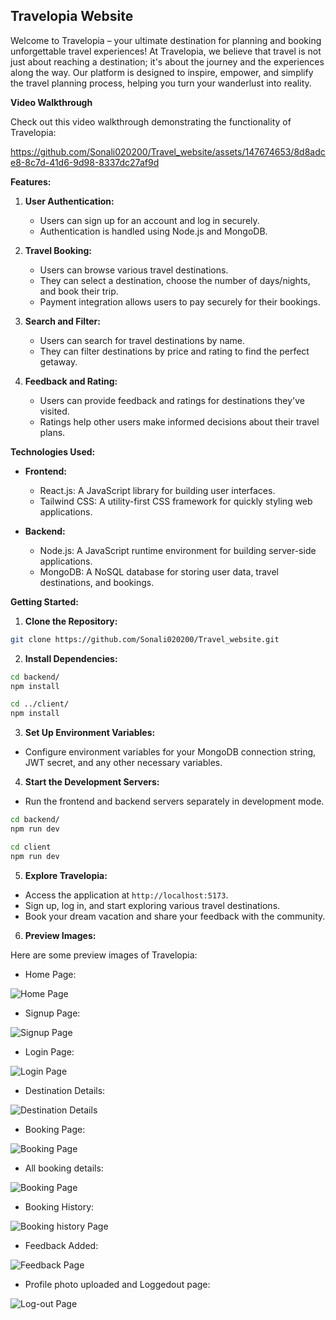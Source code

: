 
## Travelopia Website

Welcome to Travelopia – your ultimate destination for planning and booking unforgettable travel experiences! 
At Travelopia, we believe that travel is not just about reaching a destination; it's about the journey and the experiences along the way. Our platform is designed to inspire, empower, and simplify the travel planning process, helping you turn your wanderlust into reality.


**Video Walkthrough**

Check out this video walkthrough demonstrating the functionality of Travelopia:




https://github.com/Sonali020200/Travel_website/assets/147674653/8d8adce8-8c7d-41d6-9d98-8337dc27af9d



**Features:**

1. **User Authentication:**
   - Users can sign up for an account and log in securely.
   - Authentication is handled using Node.js and MongoDB.

2. **Travel Booking:**
   - Users can browse various travel destinations.
   - They can select a destination, choose the number of days/nights, and book their trip.
   - Payment integration allows users to pay securely for their bookings.

3. **Search and Filter:**
   - Users can search for travel destinations by name.
   - They can filter destinations by price and rating to find the perfect getaway.

4. **Feedback and Rating:**
   - Users can provide feedback and ratings for destinations they've visited.
   - Ratings help other users make informed decisions about their travel plans.

**Technologies Used:**

- **Frontend:**
  - React.js: A JavaScript library for building user interfaces.
  - Tailwind CSS: A utility-first CSS framework for quickly styling web applications.

- **Backend:**
  - Node.js: A JavaScript runtime environment for building server-side applications.
  - MongoDB: A NoSQL database for storing user data, travel destinations, and bookings.

**Getting Started:**

1. **Clone the Repository:**
```bash
git clone https://github.com/Sonali020200/Travel_website.git
```
2. **Install Dependencies:**
```bash
cd backend/
npm install
```

```bash
cd ../client/
npm install
```
3. **Set Up Environment Variables:**
- Configure environment variables for your MongoDB connection string, JWT secret, and any other necessary variables.

4. **Start the Development Servers:**
- Run the frontend and backend servers separately in development mode.
```bash
cd backend/
npm run dev
```

```bash
cd client
npm run dev
```


5. **Explore Travelopia:**
- Access the application at `http://localhost:5173`.
- Sign up, log in, and start exploring various travel destinations.
- Book your dream vacation and share your feedback with the community.


6. **Preview Images:**

Here are some preview images of Travelopia:

- Home Page:


![Home Page](./client/src/assets/images/Home_page.png)


- Signup Page:


![Signup Page](./client/src/assets/images/Signup_page.png)



- Login Page:


![Login Page](./client/src/assets/images/login_page.png)



- Destination Details:


![Destination Details](./client/src/assets/images/booking%20details.png)



- Booking Page:


![Booking Page](./client/src/assets/images/booking_Page.png)



- All booking details:


![Booking Page](./client/src/assets/images/All_bookings.png)



- Booking History:


![Booking history Page](./client/src/assets/images/booking_history.png)



- Feedback Added:


![Feedback Page](./client/src/assets/images/feedback.png)



- Profile photo uploaded and Loggedout page:


![Log-out Page](./client/src/assets/images/logout%20&%20uploading%20profile%20photo.png)


